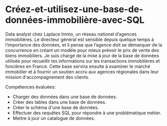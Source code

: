 # Créez-et-utilisez-une-base-de-données-immobilière-avec-SQL


Data analyst chez Laplace Immo, un réseau national d’agences immobilières. Le directeur général est sensible depuis quelque temps à l’importance des données, et il pense que l’agence doit se démarquer de la concurrence en créant un modèle pour mieux prévoir le prix de vente des biens immobiliers. 
Je suis chargé de la mise à jour de la base de données utilisée pour recueillir les informations sur les transactions immobilières et foncières en France. Cette base servira ensuite à examiner le marché immobilier et à fournir un soutien accru aux agences régionales dans leur mission d'accompagnement des clients. 

Compétences évaluées:

* Charger des données dans une base de données.
* Créer des tables dans une base de données.
* Créer le schéma d'une base de données.
* Effectuer des requêtes SQL pour répondre à une problématique métier.
* Mettre à jour un catalogue de données.

